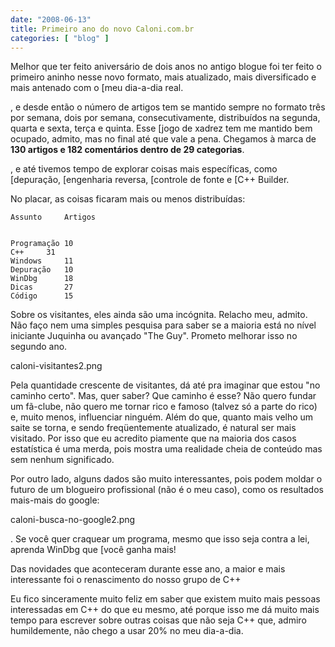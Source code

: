 ```yaml
---
date: "2008-06-13"
title: Primeiro ano do novo Caloni.com.br
categories: [ "blog" ]
---
```

Melhor que ter feito aniversário de dois anos no antigo blogue foi ter feito o primeiro aninho nesse novo formato, mais atualizado, mais diversificado e mais antenado com o [meu dia-a-dia real.

, e desde então o número de artigos tem se mantido sempre no formato três por semana, dois por semana, consecutivamente, distribuídos na segunda, quarta e sexta, terça e quinta. Esse [jogo de xadrez tem me mantido bem ocupado, admito, mas no final até que vale a pena. Chegamos à marca de **130 artigos e 182 comentários dentro de 29 categorias**.

, e até tivemos tempo de explorar coisas mais específicas, como [depuração, [engenharia reversa, [controle de fonte e [C++ Builder.

No placar, as coisas ficaram mais ou menos distribuídas:

    
    Assunto		Artigos

    
    Programação	10
    C++		31
    Windows		11
    Depuração	10
    WinDbg		18
    Dicas		27
    Código		15

Sobre os visitantes, eles ainda são uma incógnita. Relacho meu, admito. Não faço nem uma simples pesquisa para saber se a maioria está no nível iniciante Juquinha ou avançado "The Guy". Prometo melhorar isso no segundo ano.

caloni-visitantes2.png

Pela quantidade crescente de visitantes, dá até pra imaginar que estou "no caminho certo". Mas, quer saber? Que caminho é esse? Não quero fundar um fã-clube, não quero me tornar rico e famoso (talvez só a parte do rico) e, muito menos, influenciar ninguém. Além do que, quanto mais velho um saite se torna, e sendo freqüentemente atualizado, é natural ser mais visitado. Por isso que eu acredito piamente que na maioria dos casos estatística é uma merda, pois mostra uma realidade cheia de conteúdo mas sem nenhum significado.

Por outro lado, alguns dados são muito interessantes, pois podem moldar o futuro de um blogueiro profissional (não é o meu caso), como os resultados mais-mais do google:

caloni-busca-no-google2.png

. Se você quer craquear um programa, mesmo que isso seja contra a lei, aprenda WinDbg que [você ganha mais!

Das novidades que aconteceram durante esse ano, a maior e mais interessante foi o renascimento do nosso grupo de C++

Eu fico sinceramente muito feliz em saber que existem muito mais pessoas interessadas em C++ do que eu mesmo, até porque isso me dá muito mais tempo para escrever sobre outras coisas que não seja C++ que, admiro humildemente, não chego a usar 20% no meu dia-a-dia.
